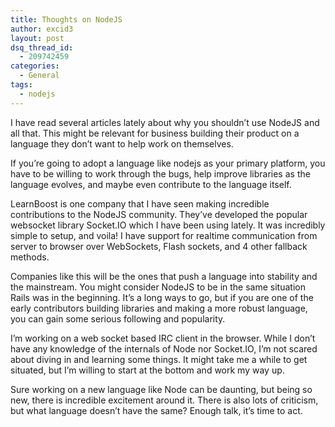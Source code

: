 ```yaml
---
title: Thoughts on NodeJS
author: excid3
layout: post
dsq_thread_id:
  - 209742459
categories:
  - General
tags:
  - nodejs
---
```

I have read several articles lately about why you shouldn’t use NodeJS and all that. This might be relevant for business building their product on a language they don’t want to help work on themselves.

If you’re going to adopt a language like nodejs as your primary platform, you have to be willing to work through the bugs, help improve libraries as the language evolves, and maybe even contribute to the language itself.

LearnBoost is one company that I have seen making incredible contributions to the NodeJS community. They’ve developed the popular websocket library Socket.IO which I have been using lately. It was incredibly simple to setup, and voila! I have support for realtime communication from server to browser over WebSockets, Flash sockets, and 4 other fallback methods.

Companies like this will be the ones that push a language into stability and the mainstream. You might consider NodeJS to be in the same situation Rails was in the beginning. It’s a long ways to go, but if you are one of the early contributors building libraries and making a more robust language, you can gain some serious following and popularity.

I’m working on a web socket based IRC client in the browser. While I don’t have any knowledge of the internals of Node nor Socket.IO, I’m not scared about diving in and learning some things. It might take me a while to get situated, but I’m willing to start at the bottom and work my way up.

Sure working on a new language like Node can be daunting, but being so new, there is incredible excitement around it. There is also lots of criticism, but what language doesn’t have the same? Enough talk, it’s time to act.